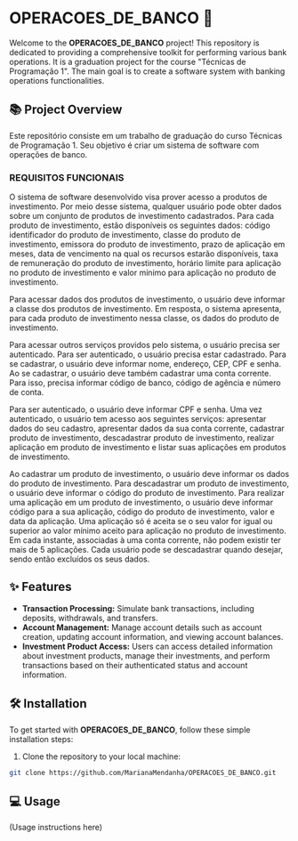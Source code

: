 # OPERACOES_DE_BANCO :bank:

Welcome to the **OPERACOES_DE_BANCO** project! This repository is dedicated to providing a comprehensive toolkit for performing various bank operations. It is a graduation project for the course "Técnicas de Programação 1". The main goal is to create a software system with banking operations functionalities.

## :books: Project Overview

Este repositório consiste em um trabalho de graduação do curso Técnicas de Programação 1. Seu objetivo é criar um sistema de software com operações de banco.

### REQUISITOS FUNCIONAIS

O sistema de software desenvolvido visa prover acesso a produtos de investimento. Por meio desse sistema, qualquer usuário pode obter dados sobre um conjunto de produtos de investimento cadastrados. Para cada produto de investimento, estão disponíveis os seguintes dados: código identificador do produto de investimento, classe do produto de investimento, emissora do produto de investimento, prazo de aplicação em meses, data de vencimento na qual os recursos estarão disponíveis, taxa de remuneração do produto de investimento, horário limite para aplicação no produto de investimento e valor mínimo para aplicação no produto de investimento.

Para acessar dados dos produtos de investimento, o usuário deve informar a classe dos produtos de investimento. Em resposta, o sistema apresenta, para cada produto de investimento nessa classe, os dados do produto de investimento.

Para acessar outros serviços providos pelo sistema, o usuário precisa ser autenticado. Para ser autenticado, o usuário precisa estar cadastrado. Para se cadastrar, o usuário deve informar nome, endereço, CEP, CPF e senha. Ao se cadastrar, o usuário deve também cadastrar uma conta corrente. Para isso, precisa informar código de banco, código de agência e número de conta.

Para ser autenticado, o usuário deve informar CPF e senha. Uma vez autenticado, o usuário tem acesso aos seguintes serviços: apresentar dados do seu cadastro, apresentar dados da sua conta corrente, cadastrar produto de investimento, descadastrar produto de investimento, realizar aplicação em produto de investimento e listar suas aplicações em produtos de investimento.

Ao cadastrar um produto de investimento, o usuário deve informar os dados do produto de investimento. Para descadastrar um produto de investimento, o usuário deve informar o código do produto de investimento. Para realizar uma aplicação em um produto de investimento, o usuário deve informar código para a sua aplicação, código do produto de investimento, valor e data da aplicação. Uma aplicação só é aceita se o seu valor for igual ou superior ao valor mínimo aceito para aplicação no produto de investimento. Em cada instante, associadas à uma conta corrente, não podem existir ter mais de 5 aplicações. Cada usuário pode se descadastrar quando desejar, sendo então excluídos os seus dados.

## :sparkles: Features

- **Transaction Processing:** Simulate bank transactions, including deposits, withdrawals, and transfers.
- **Account Management:** Manage account details such as account creation, updating account information, and viewing account balances.
- **Investment Product Access:** Users can access detailed information about investment products, manage their investments, and perform transactions based on their authenticated status and account information.


## :hammer_and_wrench: Installation

To get started with **OPERACOES_DE_BANCO**, follow these simple installation steps:

1. Clone the repository to your local machine:

```bash
git clone https://github.com/MarianaMendanha/OPERACOES_DE_BANCO.git
```

## :computer: Usage

(Usage instructions here)

